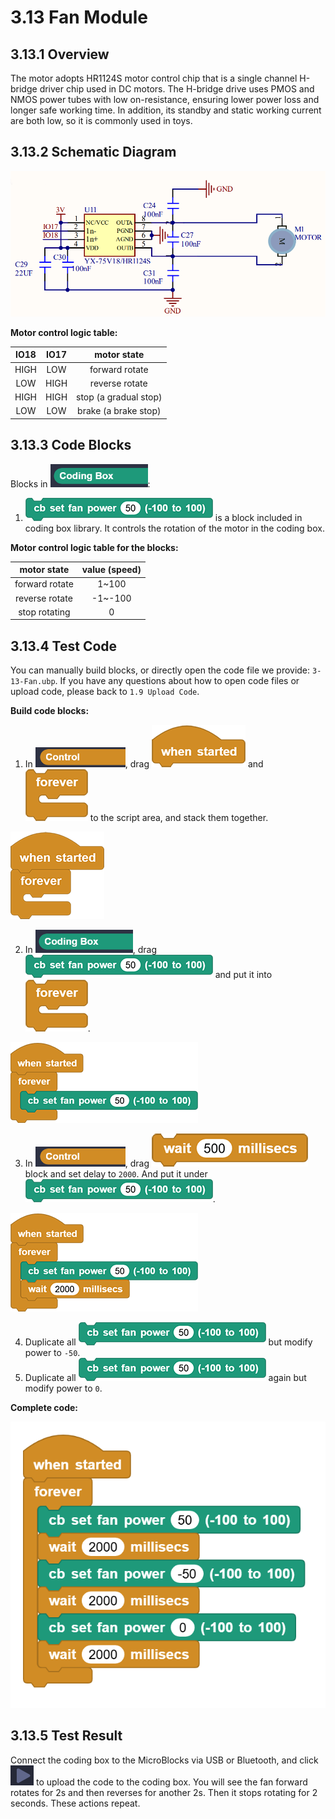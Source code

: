 # 3.13 Fan Module

## 3.13.1 Overview

The motor adopts HR1124S motor control chip that is a single channel H-bridge driver chip used in DC motors. The H-bridge drive uses PMOS and NMOS power tubes with low on-resistance, ensuring lower power loss and longer safe working time. In addition, its standby and static working current are both low, so it is commonly used in toys.

## 3.13.2 Schematic Diagram

![t108](./media/t108.png)

**Motor control logic table:**

| IO18 | IO17 |      motor state      |
| :--: | :--: | :-------------------: |
| HIGH | LOW  |    forward rotate     |
| LOW  | HIGH |    reverse rotate     |
| HIGH | HIGH | stop (a gradual stop) |
| LOW  | LOW  | brake (a brake stop)  |

## 3.13.3 Code Blocks

Blocks in ![](./media/codingBox.png):

1. ![t109](./media/t109.png) is a block included in coding box library. It controls the rotation of the motor in the coding box.

**Motor control logic table for the blocks:**

|  motor state   | value (speed) |
| :------------: | :-----------: |
| forward rotate |     1~100     |
| reverse rotate |    -1~-100    |
| stop rotating  |       0       |

## 3.13.4 Test Code

You can manually build blocks, or directly open the code file we provide: `3-13-Fan.ubp`. If you have any questions about how to open code files or upload code, please back to `1.9 Upload Code`.

**Build code blocks:**

1. In ![](./media/control.png), drag ![](./media/t1.png) and ![](./media/t2.png) to the script area, and stack them together.

![t34](./media/t34.png)

2. In ![](./media/codingBox.png), drag ![t109](./media/t109.png) and put it into![](./media/t2.png).

![t110](./media/t110.png)

3. In ![](./media/control.png), drag ![t4](./media/t4.png) block and set delay to `2000`. And put it under ![t109](./media/t109.png).

![t111](./media/t111.png)

4. Duplicate all ![t109](./media/t109.png) but modify power to `-50`.
5. Duplicate all ![t109](./media/t109.png) again but modify power to `0`.

**Complete code:**

![t112](./media/t112.png)

## 3.13.5 Test Result

Connect the coding box to the MicroBlocks via USB or Bluetooth, and click ![t59](./media/t59.png) to upload the code to the coding box. You will see the fan forward rotates for 2s and then reverses for another 2s. Then it stops rotating for 2 seconds. These actions repeat.